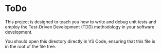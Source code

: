 
# ToDo

This project is designed to teach you how to write and debug unit tests and employ the Test-Driven Development (TDD) methodology in your software development.

You should open this directory directly in VS Code, ensuring that this file is in the root of the file tree.
